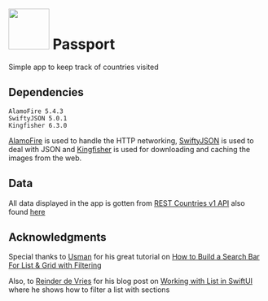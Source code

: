 # <img src="https://github.com/enriquedlh97/passport/blob/main/Gr%C3%A1ficos/Pasapporte.png" width="80"> Passport
Simple app to keep track of countries visited

## Dependencies

```
AlamoFire 5.4.3
SwiftyJSON 5.0.1
Kingfisher 6.3.0
```

[AlamoFire](https://github.com/Alamofire/Alamofire.git) is used to handle the HTTP networking, [SwiftyJSON](https://github.com/SwiftyJSON/SwiftyJSON.git) is used to deal with JSON and [Kingfisher](https://github.com/onevcat/Kingfisher.git) is used for downloading and caching the images from the web.

## Data
All data displayed in the app is gotten from [REST Countries v1 API](https://rapidapi.com/apilayernet/api/rest-countries-v1) also found [here](https://github.com/apilayer/restcountries)

## Acknowledgments

Special thanks to [Usman](https://github.com/usmanmukhtar) for his great tutorial on [How to Build a Search Bar For List & Grid with Filtering](https://www.youtube.com/watch?v=d8GVu4Y_biE)

Also, to [Reinder de Vries](https://learnappmaking.com/about/) for his blog post on [Working with List in SwiftUI](https://learnappmaking.com/swiftui-list-foreach-how-to/#sectioned-lists-with-foreach) where he shows how to filter a list with sections
